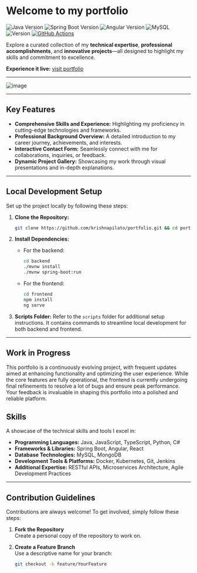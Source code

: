 # Welcome to my portfolio

![Java Version](https://badgen.net/badge/Java/23/blue?icon=java)
![Spring Boot Version](https://img.shields.io/badge/Spring%20Boot-3.4.3-brightgreen?style=flat&logo=spring-boot)
![Angular Version](https://img.shields.io/badge/Angular-19.1.7-red?style=flat&logo=angular)
![MySQL](https://img.shields.io/badge/MySQL-9.2.0-blue?style=flat&logo=mysql)
![Version](https://img.shields.io/badge/Version-0.8.5-blue?style=flat)
[![GitHub Actions](https://github.com/krishnapilato/portfolio/actions/workflows/github-actions.yml/badge.svg)](https://github.com/krishnapilato/portfolio/actions)

Explore a curated collection of my **technical expertise**, **professional accomplishments**, and **innovative projects**—all designed to highlight my skills and commitment to excellence.

**Experience it live:** [visit portfolio](https://krishnapilato.github.io/portfolio)

---

![image](https://github.com/user-attachments/assets/9ff03144-1170-4348-8ece-a254589a76c5)

---

## Key Features

- **Comprehensive Skills and Experience:** Highlighting my proficiency in cutting-edge technologies and frameworks.  
- **Professional Background Overview:** A detailed introduction to my career journey, achievements, and interests.  
- **Interactive Contact Form:** Seamlessly connect with me for collaborations, inquiries, or feedback.  
- **Dynamic Project Gallery:** Showcasing my work through visual presentations and in-depth explanations.  

---

## Local Development Setup

Set up the project locally by following these steps:

1. **Clone the Repository:**
   ```bash
   git clone https://github.com/krishnapilato/portfolio.git && cd portfolio && git checkout dev
   ```

2. **Install Dependencies:**
   - For the backend:
     ```bash
     cd backend
     ./mvnw install
     ./mvnw spring-boot:run
     ```
   - For the frontend:
     ```bash
     cd frontend
     npm install
     ng serve
     ```

3. **Scripts Folder:**
   Refer to the `scripts` folder for additional setup instructions. It contains commands to streamline local development for both backend and frontend.

---

## Work in Progress

This portfolio is a continuously evolving project, with frequent updates aimed at enhancing functionality and optimizing the user experience. While the core features are fully operational, the frontend is currently undergoing final refinements to resolve a lot of bugs and ensure peak performance. Your feedback is invaluable in shaping this portfolio into a polished and reliable platform.


## Skills

A showcase of the technical skills and tools I excel in:

- **Programming Languages:** Java, JavaScript, TypeScript, Python, C#  
- **Frameworks & Libraries:** Spring Boot, Angular, React  
- **Database Technologies:** MySQL, MongoDB  
- **Development Tools & Platforms:** Docker, Kubernetes, Git, Jenkins  
- **Additional Expertise:** RESTful APIs, Microservices Architecture, Agile Development Practices
  
---

## Contribution Guidelines

Contributions are always welcome! To get involved, simply follow these steps:

1. **Fork the Repository**  
   Create a personal copy of the repository to work on.  

2. **Create a Feature Branch**  
   Use a descriptive name for your branch:  
   ```bash
   git checkout -b feature/YourFeature
